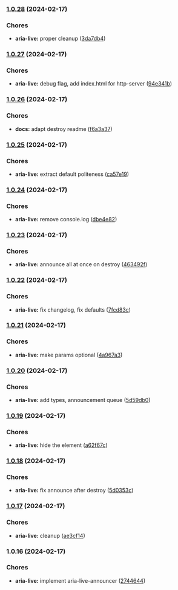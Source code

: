 
### [1.0.28](https://github.com/CalinaCristian/aria-announcer-js/compare/v1.0.27...v1.0.28) (2024-02-17)


### Chores

* **aria-live:** proper cleanup ([3da7db4](https://github.com/CalinaCristian/aria-announcer-js/commit/3da7db46929f7dfb43421fa0916e36fa3c560adb))

### [1.0.27](https://github.com/CalinaCristian/aria-announcer-js/compare/v1.0.26...v1.0.27) (2024-02-17)


### Chores

* **aria-live:** debug flag, add index.html for http-server ([94e341b](https://github.com/CalinaCristian/aria-announcer-js/commit/94e341b6a39b787e73102195f9a7525db99c3c5e))

### [1.0.26](https://github.com/CalinaCristian/aria-announcer-js/compare/v1.0.25...v1.0.26) (2024-02-17)


### Chores

* **docs:** adapt destroy readme ([f6a3a37](https://github.com/CalinaCristian/aria-announcer-js/commit/f6a3a37cc1b80f92c30be4a4bb5a106b50955ee9))

### [1.0.25](https://github.com/CalinaCristian/aria-announcer-js/compare/v1.0.24...v1.0.25) (2024-02-17)


### Chores

* **aria-live:** extract default politeness ([ca57e19](https://github.com/CalinaCristian/aria-announcer-js/commit/ca57e196874a11d39e234dedebc86dc3b9bb58d7))

### [1.0.24](https://github.com/CalinaCristian/aria-announcer-js/compare/v1.0.23...v1.0.24) (2024-02-17)


### Chores

* **aria-live:** remove console.log ([dbe4e82](https://github.com/CalinaCristian/aria-announcer-js/commit/dbe4e8256ef94e159087bebaeb2531a3ed9249a4))

### [1.0.23](https://github.com/CalinaCristian/aria-announcer-js/compare/v1.0.22...v1.0.23) (2024-02-17)


### Chores

* **aria-live:** announce all at once on destroy ([463492f](https://github.com/CalinaCristian/aria-announcer-js/commit/463492ffc7ae967e85c56485fe2cf3a0d4dcd070))

### [1.0.22](https://github.com/CalinaCristian/aria-announcer-js/compare/v1.0.21...v1.0.22) (2024-02-17)


### Chores

* **aria-live:** fix changelog, fix defaults ([7fcd83c](https://github.com/CalinaCristian/aria-announcer-js/commit/7fcd83c2d9adb6478e376849b391c6e8a6dde69a))

### [1.0.21](https://github.com/CalinaCristian/aria-announcer-js/compare/v1.0.20...v1.0.21) (2024-02-17)


### Chores

* **aria-live:** make params optional ([4a967a3](https://github.com/CalinaCristian/aria-announcer-js/commit/4a967a3b08773ea36f6b5521e0afe4b1df284b34))

### [1.0.20](https://github.com/CalinaCristian/aria-announcer-js/compare/v1.0.19...v1.0.20) (2024-02-17)


### Chores

* **aria-live:** add types, announcement queue ([5d59db0](https://github.com/CalinaCristian/aria-announcer-js/commit/5d59db002a6c6c40ed45446a6ba4419daa5f3137))

### [1.0.19](https://github.com/CalinaCristian/aria-announcer-js/compare/v1.0.18...v1.0.19) (2024-02-17)


### Chores

* **aria-live:** hide the element ([a62f67c](https://github.com/CalinaCristian/aria-announcer-js/commit/a62f67cc22180c440358888d7370118235e700d7))

### [1.0.18](https://github.com/CalinaCristian/aria-announcer-js/compare/v1.0.17...v1.0.18) (2024-02-17)


### Chores

* **aria-live:** fix announce after destroy ([5d0353c](https://github.com/CalinaCristian/aria-announcer-js/commit/5d0353c555e9eef1e5f50d3f37d5b9de163b6829))

### [1.0.17](https://github.com/CalinaCristian/aria-announcer-js/compare/v1.0.16...v1.0.17) (2024-02-17)


### Chores

* **aria-live:** cleanup ([ae3cf14](https://github.com/CalinaCristian/aria-announcer-js/commit/ae3cf147fa2924470a7b4fc2cac5999fb0967754))

### 1.0.16 (2024-02-17)


### Chores

* **aria-live:** implement aria-live-announcer ([2744644](https://github.com/CalinaCristian/aria-announcer-js/commit/274464487fe07ab099f9a32a63ae139fb9586946))
